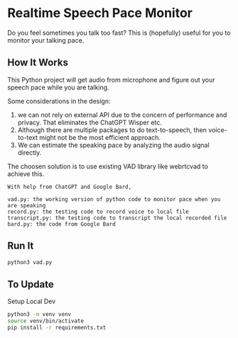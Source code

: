 # Realtime Speech Pace Monitor

Do you feel sometimes you talk too fast? This is (hopefully) useful for you to monitor your talking pace.

## How It Works

This Python project will get audio from microphone and figure out your speech pace while you are talking.

Some considerations in the design:

1. we can not rely on external API due to the concern of performance and privacy. That eliminates the ChatGPT Wisper etc.
2. Although there are multiple packages to do text-to-speech, then voice-to-text might not be the most efficient approach. 
3. We can estimate the speaking pace by analyzing the audio signal directly.

The choosen solution is to use existing VAD library like webrtcvad to achieve this.

````
With help from ChatGPT and Google Bard, 

vad.py: the working version of python code to monitor pace when you are speaking
record.py: the testing code to record voice to local file
transcript.py: the testing code to transcript the local recorded file
bard.py: the code from Google Bard

````

## Run It

````sh
python3 vad.py
````

## To Update

Setup Local Dev

````sh
python3 -m venv venv
source venv/bin/activate
pip install -r requirements.txt
````